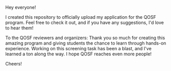 Hey everyone!

I created this repository to officially upload my application for the QOSF program. Feel free to check it out, and if you have any suggestions, I'd love to hear them!

To the QOSF reviewers and organizers:
Thank you so much for creating this amazing program and giving students the chance to learn through hands-on experience. Working on this screening task has been a blast, and I've learned a ton along the way. I hope QOSF reaches even more people!

Cheers!
